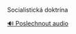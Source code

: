 
Socialistická doktrína

[🔊 Poslechnout audio](/data/7-paragraphs/audio/chapter_140/para_003-Socialistick-doktrna.mp3)
